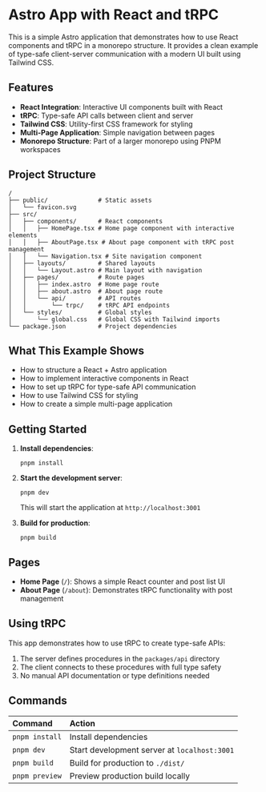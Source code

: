 # Astro App with React and tRPC

This is a simple Astro application that demonstrates how to use React components and tRPC in a monorepo structure. It provides a clean example of type-safe client-server communication with a modern UI built using Tailwind CSS.

## Features

- **React Integration**: Interactive UI components built with React
- **tRPC**: Type-safe API calls between client and server
- **Tailwind CSS**: Utility-first CSS framework for styling
- **Multi-Page Application**: Simple navigation between pages
- **Monorepo Structure**: Part of a larger monorepo using PNPM workspaces

## Project Structure

```text
/
├── public/              # Static assets
│   └── favicon.svg
├── src/
│   ├── components/      # React components
│   │   ├── HomePage.tsx # Home page component with interactive elements
│   │   ├── AboutPage.tsx # About page component with tRPC post management
│   │   └── Navigation.tsx # Site navigation component
│   ├── layouts/         # Shared layouts
│   │   └── Layout.astro # Main layout with navigation
│   ├── pages/           # Route pages
│   │   ├── index.astro  # Home page route
│   │   ├── about.astro  # About page route
│   │   └── api/         # API routes
│   │       └── trpc/    # tRPC API endpoints
│   └── styles/          # Global styles
│       └── global.css   # Global CSS with Tailwind imports
└── package.json         # Project dependencies
```

## What This Example Shows

- How to structure a React + Astro application
- How to implement interactive components in React
- How to set up tRPC for type-safe API communication
- How to use Tailwind CSS for styling
- How to create a simple multi-page application

## Getting Started

1. **Install dependencies**:
   ```
   pnpm install
   ```

2. **Start the development server**:
   ```
   pnpm dev
   ```
   This will start the application at `http://localhost:3001`

3. **Build for production**:
   ```
   pnpm build
   ```

## Pages

- **Home Page** (`/`): Shows a simple React counter and post list UI
- **About Page** (`/about`): Demonstrates tRPC functionality with post management

## Using tRPC

This app demonstrates how to use tRPC to create type-safe APIs:

1. The server defines procedures in the `packages/api` directory
2. The client connects to these procedures with full type safety
3. No manual API documentation or type definitions needed

## Commands

| Command        | Action                                       |
| :------------- | :------------------------------------------- |
| `pnpm install` | Install dependencies                         |
| `pnpm dev`     | Start development server at `localhost:3001` |
| `pnpm build`   | Build for production to `./dist/`            |
| `pnpm preview` | Preview production build locally             |
